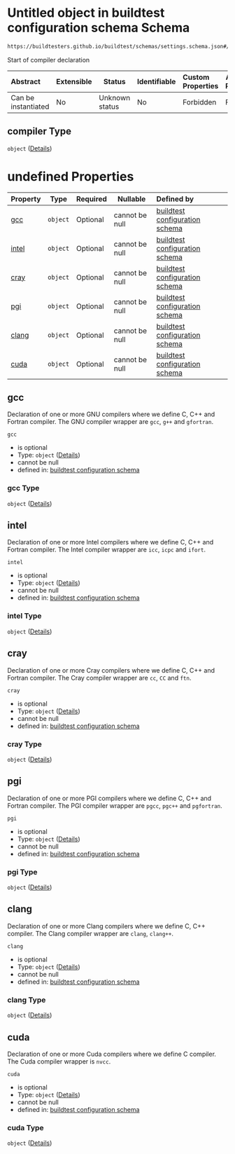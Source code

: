 # Untitled object in buildtest configuration schema Schema

```txt
https://buildtesters.github.io/buildtest/schemas/settings.schema.json#/properties/compilers/properties/compiler
```

Start of compiler declaration


| Abstract            | Extensible | Status         | Identifiable | Custom Properties | Additional Properties | Access Restrictions | Defined In                                                                   |
| :------------------ | ---------- | -------------- | ------------ | :---------------- | --------------------- | ------------------- | ---------------------------------------------------------------------------- |
| Can be instantiated | No         | Unknown status | No           | Forbidden         | Forbidden             | none                | [settings.schema.json\*](../out/settings.schema.json "open original schema") |

## compiler Type

`object` ([Details](settings-properties-compilers-properties-compiler.md))

# undefined Properties

| Property        | Type     | Required | Nullable       | Defined by                                                                                                                                                                                                                                      |
| :-------------- | -------- | -------- | -------------- | :---------------------------------------------------------------------------------------------------------------------------------------------------------------------------------------------------------------------------------------------- |
| [gcc](#gcc)     | `object` | Optional | cannot be null | [buildtest configuration schema](settings-properties-compilers-properties-compiler-properties-gcc.md "https&#x3A;//buildtesters.github.io/buildtest/schemas/settings.schema.json#/properties/compilers/properties/compiler/properties/gcc")     |
| [intel](#intel) | `object` | Optional | cannot be null | [buildtest configuration schema](settings-properties-compilers-properties-compiler-properties-intel.md "https&#x3A;//buildtesters.github.io/buildtest/schemas/settings.schema.json#/properties/compilers/properties/compiler/properties/intel") |
| [cray](#cray)   | `object` | Optional | cannot be null | [buildtest configuration schema](settings-properties-compilers-properties-compiler-properties-cray.md "https&#x3A;//buildtesters.github.io/buildtest/schemas/settings.schema.json#/properties/compilers/properties/compiler/properties/cray")   |
| [pgi](#pgi)     | `object` | Optional | cannot be null | [buildtest configuration schema](settings-properties-compilers-properties-compiler-properties-pgi.md "https&#x3A;//buildtesters.github.io/buildtest/schemas/settings.schema.json#/properties/compilers/properties/compiler/properties/pgi")     |
| [clang](#clang) | `object` | Optional | cannot be null | [buildtest configuration schema](settings-properties-compilers-properties-compiler-properties-clang.md "https&#x3A;//buildtesters.github.io/buildtest/schemas/settings.schema.json#/properties/compilers/properties/compiler/properties/clang") |
| [cuda](#cuda)   | `object` | Optional | cannot be null | [buildtest configuration schema](settings-properties-compilers-properties-compiler-properties-cuda.md "https&#x3A;//buildtesters.github.io/buildtest/schemas/settings.schema.json#/properties/compilers/properties/compiler/properties/cuda")   |

## gcc

Declaration of one or more GNU compilers where we define C, C++ and Fortran compiler. The GNU compiler wrapper are `gcc`, `g++` and `gfortran`. 


`gcc`

-   is optional
-   Type: `object` ([Details](settings-properties-compilers-properties-compiler-properties-gcc.md))
-   cannot be null
-   defined in: [buildtest configuration schema](settings-properties-compilers-properties-compiler-properties-gcc.md "https&#x3A;//buildtesters.github.io/buildtest/schemas/settings.schema.json#/properties/compilers/properties/compiler/properties/gcc")

### gcc Type

`object` ([Details](settings-properties-compilers-properties-compiler-properties-gcc.md))

## intel

Declaration of one or more Intel compilers where we define C, C++ and Fortran compiler. The Intel compiler wrapper are `icc`, `icpc` and `ifort`. 


`intel`

-   is optional
-   Type: `object` ([Details](settings-properties-compilers-properties-compiler-properties-intel.md))
-   cannot be null
-   defined in: [buildtest configuration schema](settings-properties-compilers-properties-compiler-properties-intel.md "https&#x3A;//buildtesters.github.io/buildtest/schemas/settings.schema.json#/properties/compilers/properties/compiler/properties/intel")

### intel Type

`object` ([Details](settings-properties-compilers-properties-compiler-properties-intel.md))

## cray

Declaration of one or more Cray compilers where we define C, C++ and Fortran compiler. The Cray compiler wrapper are `cc`, `CC` and `ftn`.


`cray`

-   is optional
-   Type: `object` ([Details](settings-properties-compilers-properties-compiler-properties-cray.md))
-   cannot be null
-   defined in: [buildtest configuration schema](settings-properties-compilers-properties-compiler-properties-cray.md "https&#x3A;//buildtesters.github.io/buildtest/schemas/settings.schema.json#/properties/compilers/properties/compiler/properties/cray")

### cray Type

`object` ([Details](settings-properties-compilers-properties-compiler-properties-cray.md))

## pgi

Declaration of one or more PGI compilers where we define C, C++ and Fortran compiler. The PGI compiler wrapper are `pgcc`, `pgc++` and `pgfortran`.


`pgi`

-   is optional
-   Type: `object` ([Details](settings-properties-compilers-properties-compiler-properties-pgi.md))
-   cannot be null
-   defined in: [buildtest configuration schema](settings-properties-compilers-properties-compiler-properties-pgi.md "https&#x3A;//buildtesters.github.io/buildtest/schemas/settings.schema.json#/properties/compilers/properties/compiler/properties/pgi")

### pgi Type

`object` ([Details](settings-properties-compilers-properties-compiler-properties-pgi.md))

## clang

Declaration of one or more Clang compilers where we define C, C++ compiler. The Clang compiler wrapper are `clang`, `clang++`.


`clang`

-   is optional
-   Type: `object` ([Details](settings-properties-compilers-properties-compiler-properties-clang.md))
-   cannot be null
-   defined in: [buildtest configuration schema](settings-properties-compilers-properties-compiler-properties-clang.md "https&#x3A;//buildtesters.github.io/buildtest/schemas/settings.schema.json#/properties/compilers/properties/compiler/properties/clang")

### clang Type

`object` ([Details](settings-properties-compilers-properties-compiler-properties-clang.md))

## cuda

Declaration of one or more Cuda compilers where we define C compiler. The Cuda compiler wrapper is `nvcc`. 


`cuda`

-   is optional
-   Type: `object` ([Details](settings-properties-compilers-properties-compiler-properties-cuda.md))
-   cannot be null
-   defined in: [buildtest configuration schema](settings-properties-compilers-properties-compiler-properties-cuda.md "https&#x3A;//buildtesters.github.io/buildtest/schemas/settings.schema.json#/properties/compilers/properties/compiler/properties/cuda")

### cuda Type

`object` ([Details](settings-properties-compilers-properties-compiler-properties-cuda.md))
